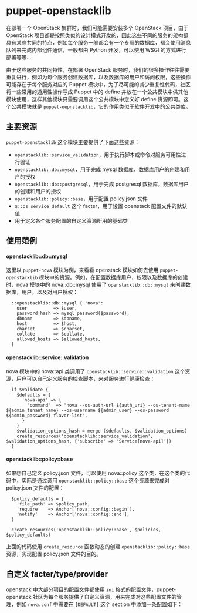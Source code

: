 # puppet-openstacklib
在部署一个 OpenStack 集群时，我们可能需要安装多个 OpenStack 项目，由于 OpenStack 项目都是按照类似的设计模式开发的，因此这些不同的服务的架构都具有某些共同的特点，例如每个服务一般都会有一个专用的数据库，都会使用消息队列来完成内部组件通信，一般都由 Python 开发，可以使用 WSGI 的方式进行部署等等...

由于这些服务的共同特性，在部署 OpenStack 服务时，我们的很多操作往往需要重复进行，例如为每个服务创建数据库，以及数据库的用户和访问权限，这些操作可能存在于每个服务对应的 Puppet 模块中，为了尽可能的减少重复性代码，社区将一些常用的通用性操作写成 Puppet 中的 define 并放在一个公共模块中供其他模块使用，这样其他模块只需要调用这个公共模块中定义好 define 资源即可。这个公共模块就是 `puppet-oepnstacklib`，它的作用类似于软件开发中的公共类库。

## 主要资源
`puppet-openstacklib` 这个模块主要提供了下面这些资源：

* `openstacklib::service_validation`，用于执行脚本或命令对服务可用性进行验证
* `openstacklib::db::mysql`，用于完成 mysql 数据库，数据库用户的创建和用户的授权
* `openstacklib::db::postgresql`，用于完成 postgresql 数据库，数据库用户的创建和用户的授权
* `openstacklib::policy::base`，用于配置 policy.json 文件
* `$::os_service_default` 这个 facter，用于设置 openstack 配置文件的默认值
* 用于定义各个服务配置的自定义资源所用的基础类

## 使用范例
#### openstacklib::db::mysql
这里以 `puppet-nova` 模块为例，来看看 openstack 模块如何去使用 `puppet-openstacklib` 模块中的资源。例如，在配置数据库用户，权限以及数据库的创建时，nova 模块中的 nova::db::mysql 使用了 `openstacklib::db::mysql` 来创建数据库，用户，以及对用户授权：

```puppet
  ::openstacklib::db::mysql { 'nova':
    user          => $user,
    password_hash => mysql_password($password),
    dbname        => $dbname,
    host          => $host,
    charset       => $charset,
    collate       => $collate,
    allowed_hosts => $allowed_hosts,
  }
 ```

#### openstacklib::service::validation
nova 模块中的 nova::api 类调用了 `openstacklib::service::validation` 这个资源，用户可以自己定义服务的检查脚本，来对服务进行健康检查：

```puppet
  if $validate {
    $defaults = {
      'nova-api' => {
        'command'  => "nova --os-auth-url ${auth_uri} --os-tenant-name ${admin_tenant_name} --os-username ${admin_user} --os-password ${admin_password} flavor-list",
      }
    }
    $validation_options_hash = merge ($defaults, $validation_options)
    create_resources('openstacklib::service_validation', $validation_options_hash, {'subscribe' => 'Service[nova-api]'})
  }
```

#### openstacklib::policy::base
如果想自己定义 policy.json 文件，可以使用 nova::policy 这个类，在这个类的代码中，实际是通过调用 `openstacklib::policy::base` 这个资源来完成对 policy.json 文件的配置：

```puppet
  $policy_defaults = {
    'file_path' => $policy_path,
    'require'   => Anchor['nova::config::begin'],
    'notify'    => Anchor['nova::config::end'],
  }

  create_resources('openstacklib::policy::base', $policies, $policy_defaults)
```

上面的代码使用 `create_resource` 函数动态的创建 `openstacklib::policy::base` 资源，实现配置 policy.json 文件的目的。

## 自定义 facter/type/provider
openstack 中大部分项目的配置文件都使用 `ini` 格式的配置文件，puppet-openstack 社区为每个服务提供了自定义资源，用来完成对这些配置文件的管理，例如 `nova.conf` 中需要在 `[DEFAULT]` 这个 section 中添加一条配置如下：

